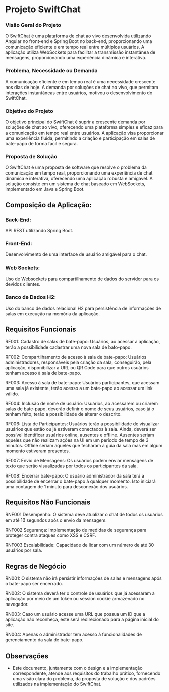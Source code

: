 # Projeto SwiftChat

### Visão Geral do Projeto
O SwiftChat é uma plataforma de chat ao vivo desenvolvida utilizando Angular no front-end e Spring Boot no back-end, proporcionando uma comunicação eficiente e em tempo real entre múltiplos usuários. A aplicação utiliza WebSockets para facilitar a transmissão instantânea de mensagens, proporcionando uma experiência dinâmica e interativa.

### Problema, Necessidade ou Demanda
A comunicação eficiente e em tempo real é uma necessidade crescente nos dias de hoje. A demanda por soluções de chat ao vivo, que permitam interações instantâneas entre usuários, motivou o desenvolvimento do SwiftChat.

### Objetivo do Projeto
O objetivo principal do SwiftChat é suprir a crescente demanda por soluções de chat ao vivo, oferecendo uma plataforma simples e eficaz para a comunicação em tempo real entre usuários. A aplicação visa proporcionar uma experiência fluida, permitindo a criação e participação em salas de bate-papo de forma fácil e segura.

### Proposta de Solução
O SwiftChat é uma proposta de software que resolve o problema da comunicação em tempo real, proporcionando uma experiência de chat dinâmica e interativa, oferecendo uma aplicação robusta e amigável. A solução consiste em um sistema de chat baseado em WebSockets, implementado em Java e Spring Boot.

## Composição da Aplicação:

### Back-End:
API REST utilizando Spring Boot.

### Front-End:
Desenvolvimento de uma interface de usuário amigável para o chat.

### Web Sockets:
Uso de Websockets para compartilhamento de dados do servidor para os devidos clientes.

### Banco de Dados H2:
Uso do banco de dados relacional H2 para persistência de informações de salas em execução na memória da aplicação.

## Requisitos Funcionais

RF001: Cadastro de salas de bate-papo: Usuários, ao acessar a aplicação, terão a possibilidade cadastrar uma nova sala de bato-papo.

RF002: Compartilhamento de acesso à sala de bate-papo: Usuários administradores, responsáveis pela criação da sala, conseguirão, pela aplicação, disponibilizar a URL ou QR Code para que outros usuários tenham acesso à sala de bate-papo.

RF003: Acesso à sala de bate-papo: Usuários participantes, que acessam uma sala já existente, terão acesso a um bate-papo ao acessar um link válido.

RF004: Inclusão de nome de usuário: Usuários, ao acessarem ou criarem salas de bate-papo, deverão definir o nome de seus usuários, caso já o tenham feito, terão a possibilidade de alterar o descrito.

RF006: Lista de Participantes: Usuários terão a possibilidade de visualizar usuários que estão ou já estiveram conectados à sala. Ainda, deverá ser possível identificar usuários online, ausentes e offline. Ausentes seriam aqueles que não realizam ações na UI em um período de tempo de 3 minutos. Offline seriam aqueles que fecharam a guia da sala mas em algum momento estiveram presentes.

RF007: Envio de Mensagens: Os usuários podem enviar mensagens de texto que serão visualizadas por todos os participantes da sala.

RF008: Encerrar bate-papo: O usuário administrador da sala terá a possibilidade de encerrar o bate-papo à qualquer momento. Isto iniciará uma contagem de 1 minuto para desconexão dos usuários.

## Requisitos Não Funcionais

RNF001 Desempenho: O sistema deve atualizar o chat de todos os usuários em até 10 segundos após o envio da mensagem.

RNF002 Segurança: Implementação de medidas de segurança para proteger contra ataques como XSS e CSRF.

RNF003 Escalabilidade: Capacidade de lidar com um número de até 30 usuários por sala. 

## Regras de Negócio

RN001: O sistema não irá persistir informações de salas e mensagens após o bate-papo ser encerrado.

RN002: O sistema deverá ter o controle de usuários que já acessaram a aplicação por meio de um token ou session cookie armazenado no navegador.

RN003: Caso um usuário acesse uma URL que possua um ID que a aplicação não reconheça, este será redirecionado para a página inicial do site.

RN004: Apenas o administrador tem acesso à funcionalidades de gerenciamento da sala de bate-papo.

## Observações

- Este documento, juntamente com o design e a implementação correspondente, atende aos requisitos do trabalho prático, fornecendo uma visão clara do problema, da proposta de solução e dos padrões utilizados na implementação do SwiftChat.
